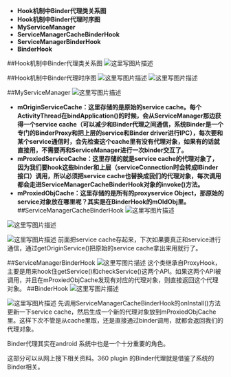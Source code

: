 

- **Hook机制中Binder代理类关系图**
- **Hook机制中Binder代理时序图**
- **MyServiceManager**
-  **ServiceManagerCacheBinderHook**
- **ServiceManagerBinderHook**
- **BinderHook**

##Hook机制中Binder代理类关系图
![这里写图片描述](http://img.blog.csdn.net/20160806093432608)

##Hook机制中Binder代理时序图
![这里写图片描述](http://img.blog.csdn.net/20160806195618775)
![这里写图片描述](http://img.blog.csdn.net/20160806195645164)

##MyServiceManager
![这里写图片描述](http://img.blog.csdn.net/20160806093657469)

- **mOriginServiceCache：这里存储的是原始的service cache。每个ActivityThread在bindApplication()的时候，会从ServiceManager那边获得一个service cache（可以减少和Binder代理之间通信，系统Binder是一个专门的BinderProxy和把上层的service和Binder driver进行IPC），每次要和某个service通信时，会先检查这个cache里有没有代理对象，如果有的话就直接用，不需要再和ServiceManager进行一次binder交互了。**
- **mProxiedServiceCache：这里存储的就是service cache的代理对象了，因为我们要hook这些binder和上层（serviceConnection时会转成IBinder接口）调用，所以必须把service cache也替换成我们的代理对象，每次调用都会走进ServiceManagerCacheBinderHook对象的invoke()方法。**
- **mProxiedObjCache：这里存储的是所有的proxyservice Object，那原始的service对象放在哪里呢？其实是在BinderHook的mOldObj里。**
##ServiceManagerCacheBinderHook
![这里写图片描述](http://img.blog.csdn.net/20160806201458002)

![这里写图片描述](http://img.blog.csdn.net/20160806201643611)

![这里写图片描述](http://img.blog.csdn.net/20160806201701892)
前面把service cache存起来，下次如果要真正和service进行通信，通过getOriginService()把原始的service cache拿出来用就行了。

##ServiceManagerBinderHook
![这里写图片描述](http://img.blog.csdn.net/20160806202125416)
这个类继承自ProxyHook，主要是用来hook住getService()和checkService()这两个API。如果这两个API被调用，并且在mProxiedObjCache发现有对应的代理对象，则直接返回这个代理对象。
##BinderHook
![这里写图片描述](http://img.blog.csdn.net/20160806204805563)

![这里写图片描述](http://img.blog.csdn.net/20160806204917738)
先调用ServiceManagerCacheBinderHook的onInstall()方法更新一下service cache，然后生成一个新的代理对象放到mProxiedObjCache里。这样下次不管是从cache里取，还是直接通过binder调用，就都会返回我们的代理对象。

Binder代理其实在android 系统中也是一个十分重要的角色。


这部分可以从网上搜下相关资料。360 plugin 的Binder代理就是借鉴了系统的Binder相关。


